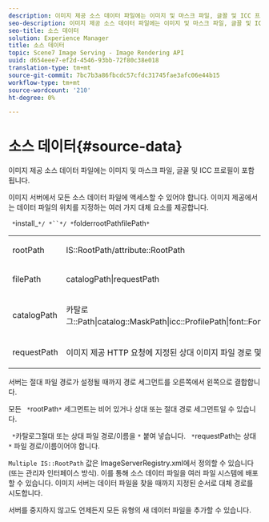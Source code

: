 ```yaml
---
description: 이미지 제공 소스 데이터 파일에는 이미지 및 마스크 파일, 글꼴 및 ICC 프로필이 포함됩니다.
seo-description: 이미지 제공 소스 데이터 파일에는 이미지 및 마스크 파일, 글꼴 및 ICC 프로필이 포함됩니다.
seo-title: 소스 데이터
solution: Experience Manager
title: 소스 데이터
topic: Scene7 Image Serving - Image Rendering API
uuid: d654eee7-ef2d-4546-93bb-72f80c38e018
translation-type: tm+mt
source-git-commit: 7bc7b3a86fbcdc57cfdc31745fae3afc06e44b15
workflow-type: tm+mt
source-wordcount: '210'
ht-degree: 0%

---
```



# 소스 데이터{#source-data}

이미지 제공 소스 데이터 파일에는 이미지 및 마스크 파일, 글꼴 및 ICC 프로필이 포함됩니다.

이미지 서버에서 모든 소스 데이터 파일에 액세스할 수 있어야 합니다. 이미지 제공에서는 데이터 파일의 위치를 지정하는 여러 가지 대체 요소를 제공합니다.

` *`install_`*/ *``*/ *`folderrootPathfilePath`*`

<table id="simpletable_26686444C7EF46D6BC4C0490C8010BF9"> 
 <tr class="strow"> 
  <td class="stentry"> <p><span class="codeph"> <span class="varname"> rootPath</span></span> </p></td> 
  <td class="stentry"> <p><span class="codeph"> IS::RootPath/attribute::RootPath</span> </p></td> 
 </tr> 
 <tr class="strow"> 
  <td class="stentry"> <p><span class="codeph"> <span class="varname"> filePath  </span></span> </p></td> 
  <td class="stentry"> <p><span class="codeph"> catalogPath|requestPath</span> </p></td> 
 </tr> 
 <tr class="strow"> 
  <td class="stentry"> <p><span class="codeph"> <span class="varname"> catalogPath</span></span> </p></td> 
  <td class="stentry"> <p><span class="codeph"> 카탈로그::Path|catalog::MaskPath|icc::ProfilePath|font::FontPath|font::MetricsPath</span> </p></td> 
 </tr> 
 <tr class="strow"> 
  <td class="stentry"> <p><span class="codeph"> <span class="varname"> requestPath</span></span> </p></td> 
  <td class="stentry"> <p><span class="codeph"> 이미지 제공 HTTP 요청에 지정된 상대 이미지 파일 경로 및 이름</span> </p></td> 
 </tr> 
</table>

서버는 절대 파일 경로가 설정될 때까지 경로 세그먼트를 오른쪽에서 왼쪽으로 결합합니다.

모든 ` *`rootPath`*` 세그먼트는 비어 있거나 상대 또는 절대 경로 세그먼트일 수 있습니다.

` *`카탈로그절대 또는 상대 파일 경로/이름을 `*` 붙여 넣습니다. ` *`requestPath는 상대 `*` 파일 경로/이름이어야 합니다.

`Multiple IS::RootPath` 값은 ImageServerRegistry.xml에서 정의할 수 있습니다(또는 관리자 인터페이스 방식). 이를 통해 소스 데이터 파일을 여러 파일 시스템에 배포할 수 있습니다. 이미지 서버는 데이터 파일을 찾을 때까지 지정된 순서로 대체 경로를 시도합니다.

서버를 중지하지 않고도 언제든지 모든 유형의 새 데이터 파일을 추가할 수 있습니다.
